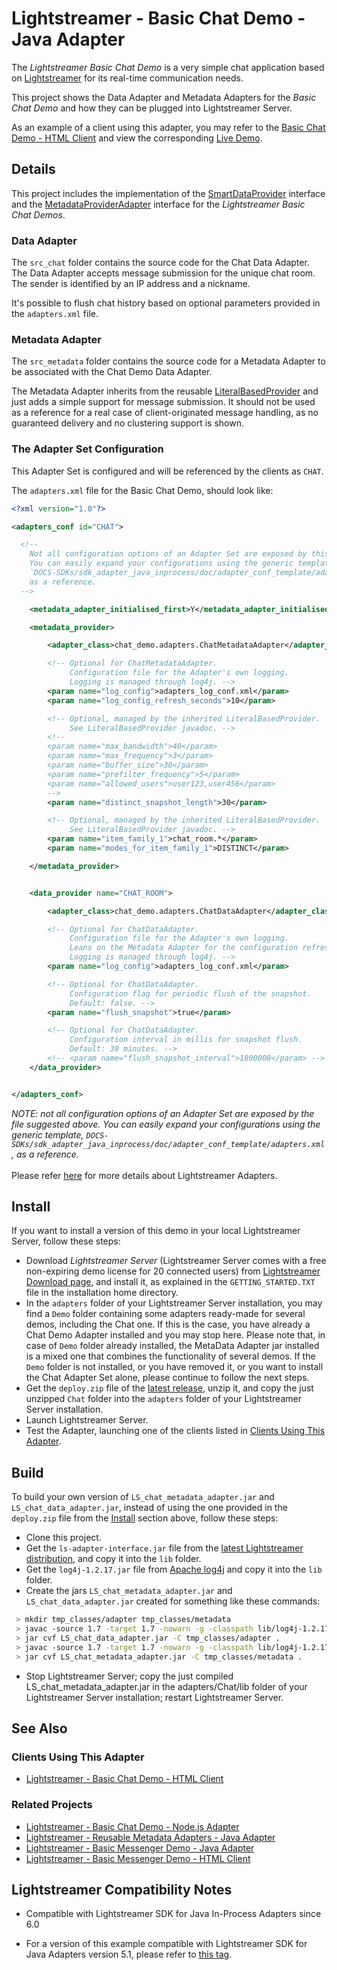 # Lightstreamer - Basic Chat Demo - Java Adapter
<!-- START DESCRIPTION lightstreamer-example-chat-adapter-java -->

The *Lightstreamer Basic Chat Demo* is a very simple chat application based on [Lightstreamer](http://www.lightstreamer.com) for its real-time communication needs.

This project shows the Data Adapter and Metadata Adapters for the *Basic Chat Demo* and how they can be plugged into Lightstreamer Server.

As an example of a client using this adapter, you may refer to the [Basic Chat Demo - HTML Client](https://github.com/Lightstreamer/Lightstreamer-example-chat-client-javascript) and view the corresponding [Live Demo](http://demos.lightstreamer.com/ChatDemo/).

## Details

This project includes the implementation of the [SmartDataProvider](https://lightstreamer.com/api/ls-adapter-inprocess/latest/com/lightstreamer/interfaces/data/SmartDataProvider.html) interface and the [MetadataProviderAdapter](https://lightstreamer.com/api/ls-adapter-inprocess/latest/com/lightstreamer/interfaces/metadata/MetadataProviderAdapter.html) interface for the *Lightstreamer Basic Chat Demos*.

### Data Adapter
The `src_chat` folder contains the source code for the Chat Data Adapter. The Data Adapter accepts message submission for the unique chat room. The sender is identified by an IP address and a nickname.

It's possible to flush chat history based on optional parameters provided in the `adapters.xml` file.

### Metadata Adapter
The `src_metadata` folder contains the source code for a Metadata Adapter to be associated with the Chat Demo Data Adapter.

The Metadata Adapter inherits from the reusable [LiteralBasedProvider](https://github.com/Lightstreamer/Lightstreamer-example-ReusableMetadata-adapter-java) and just adds a simple support for message submission. It should not be used as a reference for a real case of client-originated message handling, as no guaranteed delivery and no clustering support is shown.
<!-- END DESCRIPTION lightstreamer-example-chat-adapter-java -->

### The Adapter Set Configuration

This Adapter Set is configured and will be referenced by the clients as `CHAT`.

The `adapters.xml` file for the Basic Chat Demo, should look like:
```xml
<?xml version="1.0"?>

<adapters_conf id="CHAT">

  <!--
    Not all configuration options of an Adapter Set are exposed by this file.
    You can easily expand your configurations using the generic template,
    `DOCS-SDKs/sdk_adapter_java_inprocess/doc/adapter_conf_template/adapters.xml`,
    as a reference.
  -->

    <metadata_adapter_initialised_first>Y</metadata_adapter_initialised_first>

    <metadata_provider>

        <adapter_class>chat_demo.adapters.ChatMetadataAdapter</adapter_class>

        <!-- Optional for ChatMetadataAdapter.
             Configuration file for the Adapter's own logging.
             Logging is managed through log4j. -->
        <param name="log_config">adapters_log_conf.xml</param>
        <param name="log_config_refresh_seconds">10</param>

        <!-- Optional, managed by the inherited LiteralBasedProvider.
             See LiteralBasedProvider javadoc. -->
        <!--
        <param name="max_bandwidth">40</param>
        <param name="max_frequency">3</param>
        <param name="buffer_size">30</param>
        <param name="prefilter_frequency">5</param>
        <param name="allowed_users">user123,user456</param>
        -->
        <param name="distinct_snapshot_length">30</param>

        <!-- Optional, managed by the inherited LiteralBasedProvider.
             See LiteralBasedProvider javadoc. -->
        <param name="item_family_1">chat_room.*</param>
        <param name="modes_for_item_family_1">DISTINCT</param>

    </metadata_provider>


    <data_provider name="CHAT_ROOM">

        <adapter_class>chat_demo.adapters.ChatDataAdapter</adapter_class>

        <!-- Optional for ChatDataAdapter.
             Configuration file for the Adapter's own logging.
             Leans on the Metadata Adapter for the configuration refresh.
             Logging is managed through log4j. -->
        <param name="log_config">adapters_log_conf.xml</param>

        <!-- Optional for ChatDataAdapter.
             Configuration flag for periodic flush of the snapshot.
             Default: false. -->
        <param name="flush_snapshot">true</param>

        <!-- Optional for ChatDataAdapter.
             Configuration interval in millis for snapshot flush.
             Default: 30 minutes. -->
        <!-- <param name="flush_snapshot_interval">1800000</param> -->
    </data_provider>


</adapters_conf>
```

<i>NOTE: not all configuration options of an Adapter Set are exposed by the file suggested above.
You can easily expand your configurations using the generic template, `DOCS-SDKs/sdk_adapter_java_inprocess/doc/adapter_conf_template/adapters.xml`, as a reference.</i><br>
<br>
Please refer [here](https://lightstreamer.com/docs/ls-server/latest/General%20Concepts.pdf) for more details about Lightstreamer Adapters.

## Install
If you want to install a version of this demo in your local Lightstreamer Server, follow these steps:
* Download *Lightstreamer Server* (Lightstreamer Server comes with a free non-expiring demo license for 20 connected users) from [Lightstreamer Download page](http://www.lightstreamer.com/download.htm), and install it, as explained in the `GETTING_STARTED.TXT` file in the installation home directory.
* In the `adapters` folder of your Lightstreamer Server installation, you may find a `Demo` folder containing some adapters ready-made for several demos, including the Chat one. If this is the case, you have already a Chat Demo Adapter installed and you may stop here. Please note that, in case of `Demo` folder already installed, the MetaData Adapter jar installed is a mixed one that combines the functionality of several demos. If the `Demo` folder is not installed, or you have removed it, or you want to install the Chat Adapter Set alone, please continue to follow the next steps.
* Get the `deploy.zip` file of the [latest release](https://github.com/Lightstreamer/Lightstreamer-example-Chat-adapter-java/releases), unzip it, and copy the just unzipped `Chat` folder into the `adapters` folder of your Lightstreamer Server installation.
* Launch Lightstreamer Server.
* Test the Adapter, launching one of the clients listed in [Clients Using This Adapter](https://github.com/Lightstreamer/Lightstreamer-example-Chat-adapter-java#clients-using-this-adapter).

## Build
To build your own version of `LS_chat_metadata_adapter.jar` and `LS_chat_data_adapter.jar`, instead of using the one provided in the `deploy.zip` file from the [Install](https://github.com/Lightstreamer/Lightstreamer-example-Chat-adapter-java#install) section above, follow these steps:
* Clone this project.
* Get the `ls-adapter-interface.jar` file from the [latest Lightstreamer distribution](http://www.lightstreamer.com/download), and copy it into the `lib` folder.
* Get the `log4j-1.2.17.jar` file from [Apache log4j](https://logging.apache.org/log4j/1.2/) and copy it into the `lib` folder.
* Create the jars `LS_chat_metadata_adapter.jar` and `LS_chat_data_adapter.jar` created for something like these commands:
```sh
 > mkdir tmp_classes/adapter tmp_classes/metadata
 > javac -source 1.7 -target 1.7 -nowarn -g -classpath lib/log4j-1.2.17.jar;lib/ls-adapter-interface.jar -sourcepath src/src_chat -d tmp_classes/adapter src/src_chat/chat_demo/adapters/ChatDataAdapter.java
 > jar cvf LS_chat_data_adapter.jar -C tmp_classes/adapter .
 > javac -source 1.7 -target 1.7 -nowarn -g -classpath lib/log4j-1.2.17.jar;lib/ls-adapter-interface.jar;LS_chat_data_adapter.jar -sourcepath src/src_metadata -d tmp_classes/metadata src/src_metadata/chat_demo/adapters/ChatMetadataAdapter.java
 > jar cvf LS_chat_metadata_adapter.jar -C tmp_classes/metadata .
```
* Stop Lightstreamer Server; copy the just compiled LS_chat_metadata_adapter.jar in the adapters/Chat/lib folder of your Lightstreamer Server installation; restart Lightstreamer Server.

## See Also

### Clients Using This Adapter
<!-- START RELATED_ENTRIES -->

* [Lightstreamer - Basic Chat Demo - HTML Client](https://github.com/Lightstreamer/Lightstreamer-example-chat-client-javascript)

<!-- END RELATED_ENTRIES -->

### Related Projects

* [Lightstreamer - Basic Chat Demo - Node.js Adapter](https://github.com/Lightstreamer/Lightstreamer-example-Chat-adapter-node)
* [Lightstreamer - Reusable Metadata Adapters - Java Adapter](https://github.com/Lightstreamer/Lightstreamer-example-ReusableMetadata-adapter-java)
* [Lightstreamer - Basic Messenger Demo - Java Adapter](https://github.com/Lightstreamer/Lightstreamer-example-Messenger-adapter-java)
* [Lightstreamer - Basic Messenger Demo - HTML Client](https://github.com/Lightstreamer/Lightstreamer-example-Messenger-client-javascript)


## Lightstreamer Compatibility Notes

* Compatible with Lightstreamer SDK for Java In-Process Adapters since 6.0
- For a version of this example compatible with Lightstreamer SDK for Java Adapters version 5.1, please refer to [this tag](https://github.com/Lightstreamer/Lightstreamer-example-Chat-adapter-java/releases/tag/for_Lightstreamer_5.1.2).
